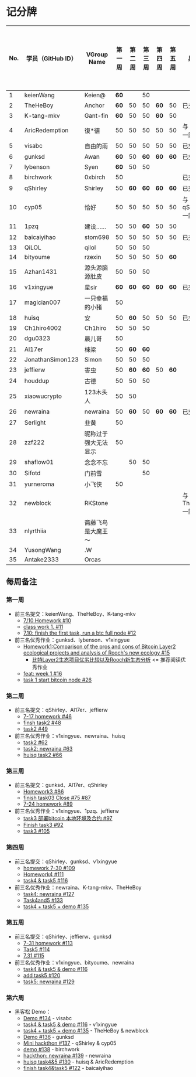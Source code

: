 # 记分牌

| No. | 学员（GitHub ID） | VGroup Name          | 第一周 | 第二周 | 第三周 | 第四周 | 第五周 | 黑客松           | 黑客松积分奖励 | 平时贡献奖励分 | 调查问卷奖励分 | 总分 |
|-----|-------------------|----------------------|--------|--------|--------|--------|--------|------------------|----------------|----------------|----------------|------|
| 1   | keienWang         | Keien@               | **60** |        | 50     |        |        |                  |                | 60             |                | 110  |
| 2   | TheHeBoy          | Anchor               | **60** | 50     | 50     | **60** | 50     | 已交             | 400            | 80             | 20             | 770  |
| 3   | K-tang-mkv        | Gant-fin             | **60** | 50     | 50     | **60** | 50     |                  |                | 90             | 20             | 380  |
| 4   | AricRedemption    | 復*徝                | 50     | 50     | 50     | 50     | 50     | 与 huisq 一队    | 800            |                | 20             | 1070 |
| 5   | visabc            | 自由的雨             | 50     | 50     | 50     | 50     | 50     | 已交             | 100            |                | 20             | 370  |
| 6   | gunksd            | Awan                 | **60** | 50     | **60** | **60** | **60** | 已交             | 100            | 30             | 20             | 440  |
| 7   | lybenson          | Syen                 | **60** | 50     | 50     |        |        |                  |                |                |                | 150  |
| 8   | birchwork         | 0xbirch              | 50     |        |        |        |        | 已交             | 100            |                | 20             | 170  |
| 9   | qShirley          | Shirley              | 50     | **60** | **60** | **60** | **60** | 已交             | 1000           | 160            | 20             | 1470 |
| 10  | cyp05             | 恰好                 | 50     | 50     | 50     | 50     | 50     | 与 qShirley 一队 | 1000           |                |                | 1250 |
| 11  | 1pzq              | 建设……               | 50     | 50     | **60** | 50     | 50     |                  |                |                |                | 260  |
| 12  | baicaiyihao       | stom698              | 50     | 50     | 50     | 50     | 50     | 已交             | 100            | 30             | 20             | 400  |
| 13  | QiLOL             | qilol                | 50     | 50     | 50     |        |        |                  |                |                |                | 150  |
| 14  | bityoume          | rzexin               | 50     | 50     | 50     | 50     | **60** |                  |                |                |                | 260  |
| 15  | Azhan1431         | 源头源脑源肚皮       | 50     | 50     | 50     |        |        |                  |                |                |                | 150  |
| 16  | v1xingyue         | 星sir                | **60** | **60** | **60** | **60** | **60** | 已交             | 200            | 240            | 20             | 760  |
| 17  | magician007       | 一只幸福的小猪       | 50     |        |        |        |        |                  |                |                | 20             | 70   |
| 18  | huisq             | 安                   | 50     | **60** | 50     | 50     | 50     | 已交             | 800            |                | 20             | 1080 |
| 19  | Ch1hiro4002       | Ch1hiro              | 50     | 50     | 50     |        |        |                  |                |                |                | 150  |
| 20  | dgu0323           | 晨儿哥               | 50     |        |        |        |        |                  |                |                |                | 50   |
| 21  | Al17er            | 棟梁                 | 50     | **60** | **60** |        |        |                  |                |                |                | 170  |
| 22  | JonathanSimon123  | Simon                | 50     | 50     | 50     |        |        |                  |                | 30             |                | 180  |
| 23  | jeffierw          | 害虫                 | 50     | **60** | **60** | 50     | **60** |                  |                |                | 20             | 300  |
| 24  | houddup           | 古德                 | 50     | 50     | 50     |        |        |                  |                |                | 20             | 170  |
| 25  | xiaowucrypto      | 123木头人            | 50     | 50     |        |        |        |                  |                |                |                | 100  |
| 26  | newraina          | newraina             | 50     | **60** | 50     | **60** | **60** | 已交             | 600            |                | 20             | 900  |
| 27  | Serlight          | 韭黄                 | 50     |        |        |        |        |                  |                |                |                | 50   |
| 28  | zzf222            | 昵称过于强大无法显示 | 50     |        |        |        |        |                  |                |                |                | 50   |
| 29  | shaflow01         | 念念不忘             |        | 50     | 50     |        |        |                  |                | 50             |                | 150  |
| 30  | Sifotd            | 门前雪               |        |        | 50     |        |        |                  |                |                | 20             | 70   |
| 31  | yurneroma         | 小飞侠               | 50     |        |        |        |        |                  |                |                |                | 50   |
| 32  | newblock          | RKStone              |        |        |        |        |        | 与 TheHeBoy 一队 | 400            |                |                | 400  |
| 33  | nlyrthiia         | 斋藤飞鸟是大魔王～   |        |        |        |        |        |                  |                | 140            |                | 140  |
| 34  | YusongWang        | .W                   |        |        |        |        |        |                  |                | 50             |                | 50   |
| 35  | Antake2333        | Orcas                |        |        |        |        |        |                  |                | 30             |                | 30   |

## 每周备注

### 第一周

- 前三名提交：keienWang、TheHeBoy、K-tang-mkv
  - [7/10 Homework #10](https://github.com/rooch-network/let-us-rooch/pull/10)
  - [class work 1. #11](https://github.com/rooch-network/let-us-rooch/pull/11)
  - [7.10: finish the first task, run a btc full node #12](https://github.com/rooch-network/let-us-rooch/pull/12)
- 前三名优秀作业：gunksd、lybenson、v1xingyue
  - [Homework1:Comparison of the pros and cons of Bitcoin Layer2 ecological projects and analysis of Rooch's new ecology #15](https://github.com/rooch-network/let-us-rooch/pull/15)
    - [比特Layer2生态项目优劣比较以及Rooch新生态分析](https://blushing-ptarmigan-80b.notion.site/Layer2-Rooch-6647d9f7fd9441239774296f27edf85f) <= 推荐阅读优秀作业
  - [feat: week 1 #16](https://github.com/rooch-network/let-us-rooch/pull/16)
  - [task 1 start bitcoin node #26](https://github.com/rooch-network/let-us-rooch/pull/26)

### 第二周

- 前三名提交：qShirley、Al17er、jeffierw
  - [7-17 homework #46](https://github.com/rooch-network/let-us-rooch/pull/46)
  - [finsh task2 #48](https://github.com/rooch-network/let-us-rooch/pull/48)
  - [task2 #49](https://github.com/rooch-network/let-us-rooch/pull/49)
- 前三名优秀作业：v1xingyue、newraina、huisq
  - [task2 #62](https://github.com/rooch-network/let-us-rooch/pull/62)
  - [task2: newraina #63](https://github.com/rooch-network/let-us-rooch/pull/63)
  - [huisq task2 #66](https://github.com/rooch-network/let-us-rooch/pull/66)

### 第三周

- 前三名提交：gunksd、Al17er、qShirley
  - [Homework3 #86](https://github.com/rooch-network/let-us-rooch/pull/86)
  - [finish task03 Close #75 #87](https://github.com/rooch-network/let-us-rooch/pull/87)
  - [7-24 homework #89](https://github.com/rooch-network/let-us-rooch/pull/89)
- 前三名优秀作业：v1xingyue、1pzq、jeffierw
  - [task3 部署bitcoin 本地环境及合约 #97](https://github.com/rooch-network/let-us-rooch/pull/97)
  - [Finish task3 #92](https://github.com/rooch-network/let-us-rooch/pull/92)
  - [task3 #105](https://github.com/rooch-network/let-us-rooch/pull/105)

### 第四周

- 前三名提交：qShirley、gunksd、v1xingyue
  - [homework 7-30 #109](https://github.com/rooch-network/let-us-rooch/pull/109)
  - [Homework4 #111](https://github.com/rooch-network/let-us-rooch/pull/111)
  - [task4 & task5 #116](https://github.com/rooch-network/let-us-rooch/pull/116)
- 前三名优秀作业：newraina、K-tang-mkv、TheHeBoy
  - [task4: newraina #127](https://github.com/rooch-network/let-us-rooch/pull/127)
  - [Task4and5 #133](https://github.com/rooch-network/let-us-rooch/pull/133)
  - [task4 + task5 + demo #135](https://github.com/rooch-network/let-us-rooch/pull/135)

### 第五周

- 前三名提交：qShirley、jeffierw、gunksd
  - [7-31 homework #113](https://github.com/rooch-network/let-us-rooch/pull/113)
  - [Task5 #114](https://github.com/rooch-network/let-us-rooch/pull/114)
  - [7.31 #115](https://github.com/rooch-network/let-us-rooch/pull/115)
- 前三名优秀作业：v1xingyue、bityoume、newraina
  - [task4 & task5 & demo #116](https://github.com/rooch-network/let-us-rooch/pull/116)
  - [add task5 #120](https://github.com/rooch-network/let-us-rooch/pull/120)
  - [task5: newraina #129](https://github.com/rooch-network/let-us-rooch/pull/129)

### 第六周

- 黑客松 Demo：
  - [Demo #134](https://github.com/rooch-network/let-us-rooch/pull/134) - visabc
  - [task4 & task5 & demo #116](https://github.com/rooch-network/let-us-rooch/pull/116) - v1xingyue
  - [task4 + task5 + demo #135](https://github.com/rooch-network/let-us-rooch/pull/135) - TheHeBoy & newblock
  - [Demo #136](https://github.com/rooch-network/let-us-rooch/pull/136) - gunksd
  - [Mini hackthon #137](https://github.com/rooch-network/let-us-rooch/pull/137) - qShirley & cyp05
  - [demo #138](https://github.com/rooch-network/let-us-rooch/pull/138) - birchwork
  - [hackthon: newraina #139](https://github.com/rooch-network/let-us-rooch/pull/139) - newraina
  - [huisq task4&5 #130](https://github.com/rooch-network/let-us-rooch/pull/130) - huisq & AricRedemption
  - [finish task4&task5 #122](https://github.com/rooch-network/let-us-rooch/pull/122) - baicaiyihao

